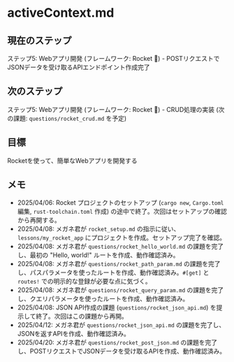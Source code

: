 # activeContext.md

## 現在のステップ

ステップ5: Webアプリ開発 (フレームワーク: Rocket 🚀) - POSTリクエストでJSONデータを受け取るAPIエンドポイント作成完了

## 次のステップ

ステップ5: Webアプリ開発 (フレームワーク: Rocket 🚀) - CRUD処理の実装 (次の課題: `questions/rocket_crud.md` を予定)

## 目標

Rocketを使って、簡単なWebアプリを開発する

## メモ

*   2025/04/06: Rocket プロジェクトのセットアップ (`cargo new`, `Cargo.toml` 編集, `rust-toolchain.toml` 作成) の途中で終了。次回はセットアップの確認から再開する。
*   2025/04/08: メガネ君が `rocket_setup.md` の指示に従い、`lessons/my_rocket_app` にプロジェクトを作成。セットアップ完了を確認。
*   2025/04/08: メガネ君が `questions/rocket_hello_world.md` の課題を完了し、最初の "Hello, world!" ルートを作成、動作確認済み。
*   2025/04/08: メガネ君が `questions/rocket_path_param.md` の課題を完了し、パスパラメータを使ったルートを作成、動作確認済み。`#[get]` と `routes!` での明示的な登録が必要な点に気づく。
*   2025/04/08: メガネ君が `questions/rocket_query_param.md` の課題を完了し、クエリパラメータを使ったルートを作成、動作確認済み。
*   2025/04/08: JSON API作成の課題 (`questions/rocket_json_api.md`) を提示して終了。次回はこの課題から再開。
*   2025/04/12: メガネ君が `questions/rocket_json_api.md` の課題を完了し、JSONを返すAPIを作成、動作確認済み。
*   2025/04/20: メガネ君が `questions/rocket_post_json.md` の課題を完了し、POSTリクエストでJSONデータを受け取るAPIを作成、動作確認済み。
